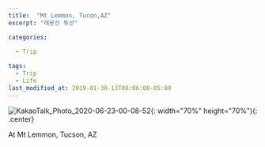 ```yaml
---
title:  "Mt Lemmon, Tucon,AZ"
excerpt: "레몬산 투산"

categories:
  
  - Trip

tags:
  - Trip
  - Life
last_modified_at: 2019-01-30-13T08:06:00-05:00
---
```


![KakaoTalk_Photo_2020-06-23-00-08-52](https://user-images.githubusercontent.com/43649503/85304188-6cdb2380-b4e6-11ea-90a9-88b5dd103e0f.jpeg){: width="70%" height="70%"){: .center}



<div style="text-align: left">At Mt Lemmon, Tucson, AZ</div>

<div style="text-align: left>레몬산 투산에서</div>
